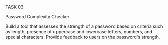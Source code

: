 TASK 03

Password Complexity Checker

Build a tool that assesses the strength of a password based on criteria such as length, presence of uppercase and lowercase letters, numbers, and special characters. Provide feedback to users on the password's strength.
